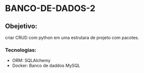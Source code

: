# BANCO-DE-DADOS-2

## Obejetivo:
criar CRUD com python em uma estrutara de projeto com pacotes.

### Tecnologias:
- ORM: SQLAlchemy
- Docker: Banco de daddos MySQL
